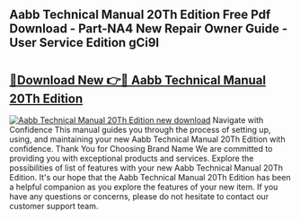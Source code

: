 ## Aabb Technical Manual 20Th Edition Free Pdf Download - Part-NA4 New Repair Owner Guide - User Service Edition gCi9I

# <h2><a href="http://bc16143.oget.top/?id=Aabb+Technical+Manual+20Th+Edition">🔗Download New 👉🔴 Aabb Technical Manual 20Th Edition</a></h2>

[![Aabb Technical Manual 20Th Edition new download](https://i.imgur.com/5g1atiW.png)](http://bc16143.oget.top/?id=Aabb+Technical+Manual+20Th+Edition)
Navigate with Confidence This manual guides you through the process of setting up, using, and maintaining your new Aabb Technical Manual 20Th Edition with confidence. Thank You for Choosing Brand Name We are committed to providing you with exceptional products and services. Explore the possibilities of list of features with your new Aabb Technical Manual 20Th Edition. It's our hope that the Aabb Technical Manual 20Th Edition has been a helpful companion as you explore the features of your new item. If you have any questions or concerns, please do not hesitate to contact our customer support team.

